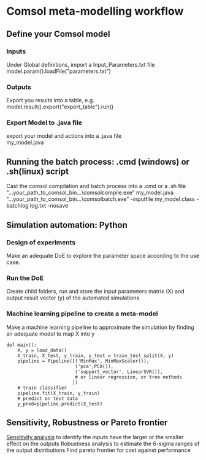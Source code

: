 # Comsol meta-modelling workflow

## Define your Comsol model

### Inputs 
Under Global definitions, import a Input_Parameters.txt file<br/>
    model.param().loadFile("parameters.txt")
    
### Outputs 
Export you results into a table, e.g.  <br/>
    model.result().export("export_table").run()
### Export Model to .java file
export your model and actions into a .java file<br/>
    my_model.java
## Running the batch process: .cmd (windows) or .sh(linux) script 
Cast the comsol compilation and batch process into a .cmd or a .sh file
    "...your_path_to_comsol_bin...\comsolcompile.exe" my_model.java
    "...your_path_to_comsol_bin...\comsolbatch.exe" -inputfile  my_model.class -batchlog log.txt -nosave

## Simulation automation: Python

### Design of experiments
Make an adequate DoE to explore the parameter space according to the use case.

### Run the DoE
Create child folders, 
run and store the input parameters matrix (X) 
and output result vector (y) 
of the automated simulations

### Machine learning pipeline to create a meta-model
Make a machine learning pipeline to approximate the simulation by finding an adequate model to map X into y

    def main():
        X, y = load_data()
        X_train, X_test, y_train, y_test = train_test_split(X, y)
        pipeline = Pipeline([('MinMax', MinMaxScaler()),
                             ('pca',PCA()),
                             ('support_vector', LinearSVR()),
                             # or linear regression, or tree methods
                            ])
        # train classifier
        pipeline.fit(X_train, y_train)
        # predict on test data
        y_pred=pipeline.predict(X_test)

## Sensitivity, Robustness or Pareto frontier
[Sensitivity analysis](https://renovadotengineering.wordpress.com/2020/03/17/example-post-3/) to identify the inputs have the larger or the smaller effect on the outputs
Robustness analysis to estimate the 6-sigma ranges of the output distributions 
Find pareto frontier for cost against performance


